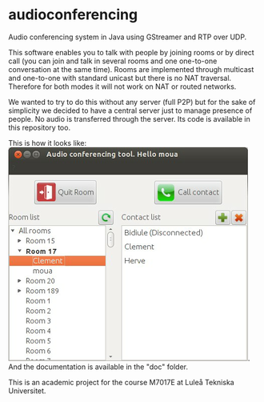 audioconferencing
=================

Audio conferencing system in Java using GStreamer and RTP over UDP.

This software enables you to talk with people by joining rooms or by direct call (you can join and talk in several rooms and one one-to-one conversation at the same time). Rooms are implemented through multicast and one-to-one with standard unicast but there is no NAT traversal. Therefore for both modes it will not work on NAT or routed networks.

We wanted to try to do this without any server (full P2P) but for the sake of simplicity we decided to have a central server just to manage presence of people. No audio is transferred through the server. Its code is available in this repository too.

This is how it looks like: ![Screenshot on Ubuntu/Unity](doc/screenshot.png). And the documentation is available in the "doc" folder.

This is an academic project for the course M7017E at Luleå Tekniska Universitet.

